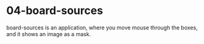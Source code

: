 # 04-board-sources
board-sources is an application, where you move mouse through the boxes, and it shows an image as a mask.
